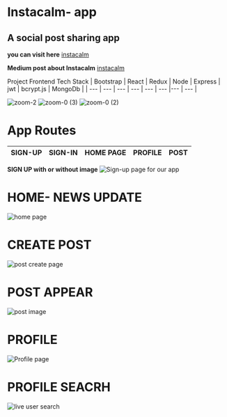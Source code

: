 
# Instacalm- app

## A social post sharing app


**you can visit here** [instacalm](https://instacalm-app.vercel.app)

**Medium post about Instacalm** [instacalm](https://medium.com/@ahmedshaf02/share-your-post-here-on-instacalm-4c4d99ec738f)

Project Frontend Tech Stack
| Bootstrap | React |  Redux | Node | Express | jwt  | bcrypt.js  |  MongoDb |
| --- | --- | --- | --- | --- | --- |--- | --- |


![zoom-2](https://user-images.githubusercontent.com/59289789/89720141-028e1d80-d984-11ea-9861-c66436e67ec1.gif)
![zoom-0 (3)](https://user-images.githubusercontent.com/59289789/89720144-0c178580-d984-11ea-9d25-48398a27b2a3.gif)
![zoom-0 (2)](https://user-images.githubusercontent.com/59289789/89720149-1174d000-d984-11ea-8bdf-e2efefc4b6da.gif)



# App Routes

| SIGN-UP |  SIGN-IN | HOME PAGE | PROFILE | POST |
| --- | --- | --- | --- | --- |

 
 **SIGN UP with or without image**
![Sign-up page for our app](https://firebasestorage.googleapis.com/v0/b/fir-login-react-66d68.appspot.com/o/images%2Finstacalm%201.PNG?alt=media&token=d12f9dbf-9689-4e78-8e9d-b9c9798f47bd)



# HOME- NEWS UPDATE
![home page](https://firebasestorage.googleapis.com/v0/b/fir-login-react-66d68.appspot.com/o/images%2Finstacalm6.PNG?alt=media&token=92899ee2-c310-4482-ad88-e3babc6a509c)

# CREATE POST
![post create page](https://firebasestorage.googleapis.com/v0/b/fir-login-react-66d68.appspot.com/o/images%2Fhome%20page.PNG?alt=media&token=47b235b2-1870-400e-839e-654cc32ec8b6)

# POST APPEAR
![post image ](https://firebasestorage.googleapis.com/v0/b/fir-login-react-66d68.appspot.com/o/images%2Finstacalm%202.PNG?alt=media&token=735ae9b7-0c30-4d12-adf5-beb93299b53b%22)

# PROFILE

![Profile page](https://firebasestorage.googleapis.com/v0/b/fir-login-react-66d68.appspot.com/o/images%2Finstacalm%208.PNG?alt=media&token=5b4978c4-b1b2-4eaa-8f0d-baafb9fbaabe)


# PROFILE SEACRH

![live user search ](https://firebasestorage.googleapis.com/v0/b/fir-login-react-66d68.appspot.com/o/images%2Finstacalm10.PNG?alt=media&token=43640ed1-ca1d-4ef8-a006-e1976ca305a8)


